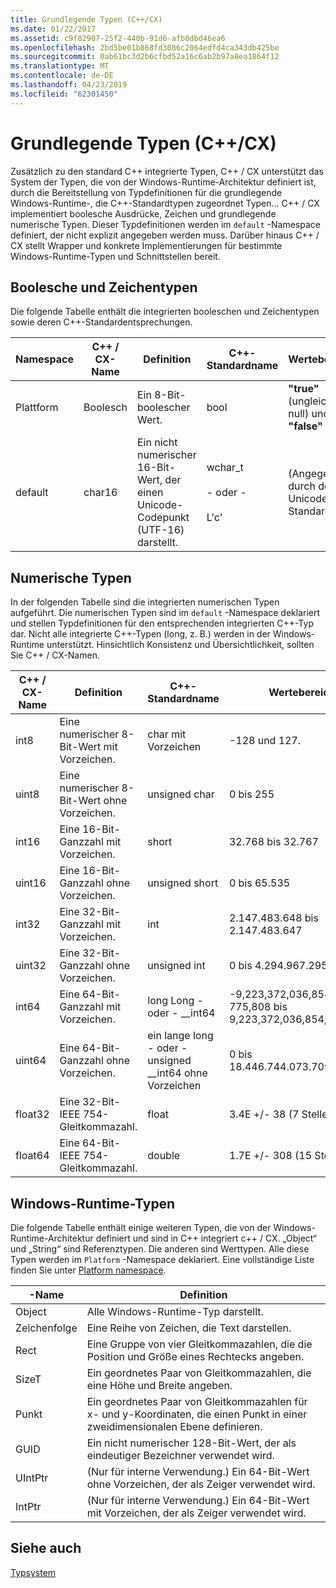 ```yaml
---
title: Grundlegende Typen (C++/CX)
ms.date: 01/22/2017
ms.assetid: c9f82907-25f2-440b-91d6-afb8dbd46ea6
ms.openlocfilehash: 2bd5be01b868fd3086c2064edfd4ca343db425be
ms.sourcegitcommit: 0ab61bc3d2b6cfbd52a16c6ab2b97a8ea1864f12
ms.translationtype: MT
ms.contentlocale: de-DE
ms.lasthandoff: 04/23/2019
ms.locfileid: "62301450"
---
```

# <a name="fundamental-types-ccx"></a>Grundlegende Typen (C++/CX)

Zusätzlich zu den standard C++ integrierte Typen, C++ / CX unterstützt das System der Typen, die von der Windows-Runtime-Architektur definiert ist, durch die Bereitstellung von Typdefinitionen für die grundlegende Windows-Runtime-, die C++-Standardtypen zugeordnet Typen... C++ / CX implementiert boolesche Ausdrücke, Zeichen und grundlegende numerische Typen. Dieser Typdefinitionen werden im `default` -Namespace definiert, der nicht explizit angegeben werden muss. Darüber hinaus C++ / CX stellt Wrapper und konkrete Implementierungen für bestimmte Windows-Runtime-Typen und Schnittstellen bereit.

## <a name="boolean-and-character-types"></a>Boolesche und Zeichentypen

Die folgende Tabelle enthält die integrierten booleschen und Zeichentypen sowie deren C++-Standardentsprechungen.

|Namespace|C++ / CX-Name|Definition|C++-Standardname|Wertebereich|
|---------------|-----------------------------------------------------------------------|----------------|-------------------------|---------------------|
|Plattform|Boolesch|Ein 8-Bit-boolescher Wert.|bool|**"true"** (ungleich null) und **"false"** (null)|
|default|char16|Ein nicht numerischer 16-Bit-Wert, der einen Unicode-Codepunkt (UTF-16) darstellt.|wchar_t<br /><br /> - oder -<br /><br /> L'c'|(Angegeben durch den Unicode-Standard)|

## <a name="numeric-types"></a>Numerische Typen

In der folgenden Tabelle sind die integrierten numerischen Typen aufgeführt. Die numerischen Typen sind im `default` -Namespace deklariert und stellen Typdefinitionen für den entsprechenden integrierten C++-Typ dar. Nicht alle integrierte C++-Typen (long, z. B.) werden in der Windows-Runtime unterstützt. Hinsichtlich Konsistenz und Übersichtlichkeit, sollten Sie C++ / CX-Namen.

|C++ / CX-Name|Definition|C++-Standardname|Wertebereich|
|-----------------------------------------------------------------------|----------------|-------------------------|---------------------|
|int8|Eine numerischer 8-Bit-Wert mit Vorzeichen.|char mit Vorzeichen|-128 und 127.|
|uint8|Eine numerischer 8-Bit-Wert ohne Vorzeichen.|unsigned char|0 bis 255|
|int16|Eine 16-Bit-Ganzzahl mit Vorzeichen.|short|32.768 bis 32.767|
|uint16|Eine 16-Bit-Ganzzahl ohne Vorzeichen.|unsigned short|0 bis 65.535|
|int32|Eine 32-Bit-Ganzzahl mit Vorzeichen.|int|2\.147.483.648 bis 2.147.483.647|
|uint32|Eine 32-Bit-Ganzzahl ohne Vorzeichen.|unsigned int|0 bis 4.294.967.295|
|int64|Eine 64-Bit-Ganzzahl mit Vorzeichen.|long Long - oder - __int64|-9,223,372,036,854, 775,808 bis 9,223,372,036,854,775,807|
|uint64|Eine 64-Bit-Ganzzahl ohne Vorzeichen.|ein lange long - oder - unsigned __int64 ohne Vorzeichen|0 bis 18.446.744.073.709.551.615|
|float32|Eine 32-Bit-IEEE 754-Gleitkommazahl.|float|3.4E +/- 38 (7 Stellen)|
|float64|Eine 64-Bit-IEEE 754-Gleitkommazahl.|double|1.7E +/- 308 (15 Stellen)|

## <a name="windows-runtime-types"></a>Windows-Runtime-Typen

Die folgende Tabelle enthält einige weiteren Typen, die von der Windows-Runtime-Architektur definiert und sind in C++ integriert c++ / CX. „Object“ und „String“ sind Referenztypen. Die anderen sind Werttypen. Alle diese Typen werden im `Platform` -Namespace deklariert. Eine vollständige Liste finden Sie unter [Platform namespace](../cppcx/platform-namespace-c-cx.md).

|-Name|Definition|
|----------|----------------|
|Object|Alle Windows-Runtime-Typ darstellt.|
|Zeichenfolge|Eine Reihe von Zeichen, die Text darstellen.|
|Rect|Eine Gruppe von vier Gleitkommazahlen, die die Position und Größe eines Rechtecks angeben.|
|SizeT|Ein geordnetes Paar von Gleitkommazahlen, die eine Höhe und Breite angeben.|
|Punkt|Ein geordnetes Paar von Gleitkommazahlen für x- und y-Koordinaten, die einen Punkt in einer zweidimensionalen Ebene definieren.|
|GUID|Ein nicht numerischer 128-Bit-Wert, der als eindeutiger Bezeichner verwendet wird.|
|UIntPtr|(Nur für interne Verwendung.) Ein 64-Bit-Wert ohne Vorzeichen, der als Zeiger verwendet wird.|
|IntPtr|(Nur für interne Verwendung.)  Ein 64-Bit-Wert mit Vorzeichen, der als Zeiger verwendet wird.|

## <a name="see-also"></a>Siehe auch

[Typsystem](../cppcx/type-system-c-cx.md)
